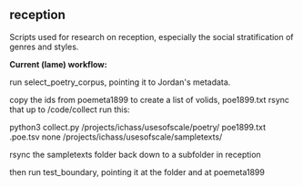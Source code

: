 reception
---------

Scripts used for research on reception, especially the social stratification of genres and styles.

**Current (lame) workflow:**

run select_poetry_corpus, pointing it to Jordan's metadata.

copy the ids from poemeta1899 to create a list of volids, poe1899.txt
rsync that up to /code/collect
run this:

python3 collect.py /projects/ichass/usesofscale/poetry/ poe1899.txt .poe.tsv none /projects/ichass/usesofscale/sampletexts/

rsync the sampletexts folder back down to a subfolder in reception

then run test_boundary, pointing it at the folder and at poemeta1899
